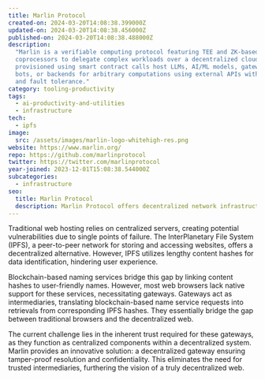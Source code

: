 ```yaml
---
title: Marlin Protocol
created-on: 2024-03-20T14:08:38.399000Z
updated-on: 2024-03-20T14:08:38.456000Z
published-on: 2024-03-20T14:08:38.488000Z
description:
  "Marlin is a verifiable computing protocol featuring TEE and ZK-based
  coprocessors to delegate complex workloads over a decentralized cloud. Enclaves
  provisioned using smart contract calls host LLMs, AI/ML models, gateways, MEV, automation
  bots, or backends for arbitrary computations using external APIs with baked-in auto-scaling
  and fault tolerance."
category: tooling-productivity
tags:
  - ai-productivity-and-utilities
  - infrastructure
tech:
  - ipfs
image:
  src: /assets/images/marlin-logo-whitehigh-res.png
website: https://www.marlin.org/
repo: https://github.com/marlinprotocol
twitter: https://twitter.com/marlinprotocol
year-joined: 2023-12-01T15:08:38.544000Z
subcategories:
  - infrastructure
seo:
  title: Marlin Protocol
  description: Marlin Protocol offers decentralized network infrastructure solutions.
---
```


Traditional web hosting relies on centralized servers, creating potential vulnerabilities due to single points of failure. The InterPlanetary File System (IPFS), a peer-to-peer network for storing and accessing websites, offers a decentralized alternative. However, IPFS utilizes lengthy content hashes for data identification, hindering user experience.

Blockchain-based naming services bridge this gap by linking content hashes to user-friendly names. However, most web browsers lack native support for these services, necessitating gateways. Gateways act as intermediaries, translating blockchain-based name service requests into retrievals from corresponding IPFS hashes. They essentially bridge the gap between traditional browsers and the decentralized web.

The current challenge lies in the inherent trust required for these gateways, as they function as centralized components within a decentralized system. Marlin provides an innovative solution: a decentralized gateway ensuring tamper-proof resolution and confidentiality. This eliminates the need for trusted intermediaries, furthering the vision of a truly decentralized web.
